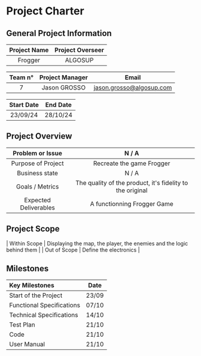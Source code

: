 # Project Charter

## General Project Information

| Project Name | Project Overseer |
| :----------: | :--------------: |
| Frogger      | ALGOSUP          |

| Team n°| Project Manager | Email                    |
| :----: | :-------------: | :----------------------: |
| 7      | Jason GROSSO    | [jason.grosso@algosup.com](jason.grosso@algosup.com)    |

| Start Date | End Date |
| :--------: | :------: |
| 23/09/24   | 28/10/24 |

## Project Overview

| Problem or Issue      | N / A                                                     |
| :-------------------: | :------:                                                  |
| Purpose of Project    | Recreate the game Frogger                                 |
| Business state        | N / A                                                     |
| Goals / Metrics       | The quality of the product, it's fidelity to the original |
| Expected Deliverables | A functionning Frogger Game                               |

## Project Scope

| Within Scope | Displaying the map, the player, the enemies and the logic behind them |
| Out of Scope | Define the electronics |

## Milestones

| Key Milestones            | Date  |
| :------------------------ | :---: |
| Start of the Project      | 23/09 |
| Functional Specifications | 07/10 |
| Technical Specifications  | 14/10 |
| Test Plan                 | 21/10 |
| Code                      | 21/10 |
| User Manual               | 21/10 |
